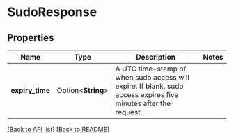 # SudoResponse

## Properties

Name | Type | Description | Notes
------------ | ------------- | ------------- | -------------
**expiry_time** | Option<**String**> | A UTC time-stamp of when sudo access will expire. If blank, sudo access expires five minutes after the request. | 

[[Back to API list]](../README.md#documentation-for-api-endpoints) [[Back to README]](../README.md)


